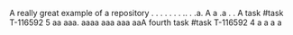A really great example of a repository
.
.
.
.
.
.
.
..
.
.a.
A
a
.a
.
.
 A task #task T-116592 5 aa
aaa.
aaaa
aaa
aaa
aaA fourth task #task T-116592 4
a
a
a
a
